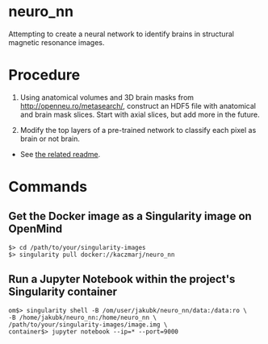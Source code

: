 # neuro_nn

Attempting to create a neural network to identify brains in structural magnetic resonance images.


# Procedure

1. Using anatomical volumes and 3D brain masks from http://openneu.ro/metasearch/, construct an HDF5 file with anatomical and brain mask slices. Start with axial slices, but add more in the future.

2. Modify the top layers of a pre-trained network to classify each pixel as brain or not brain.
  - See [the related readme](/using_pretrained_models/README.md).


# Commands

## Get the Docker image as a Singularity image on OpenMind

```shell
$> cd /path/to/your/singularity-images
$> singularity pull docker://kaczmarj/neuro_nn
```

## Run a Jupyter Notebook within the project's Singularity container

```shell
om$> singularity shell -B /om/user/jakubk/neuro_nn/data:/data:ro \
-B /home/jakubk/neuro_nn:/home/neuro_nn \
/path/to/your/singularity-images/image.img \
container$> jupyter notebook --ip=* --port=9000
```
